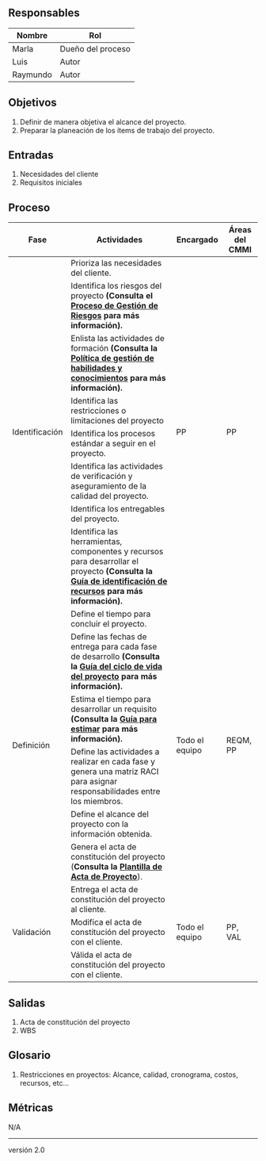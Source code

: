 ## Responsables

Nombre     | Rol
-----------|------------------
Marla      | Dueño del proceso
Luis       | Autor
Raymundo   | Autor

## Objetivos
1. Definir de manera objetiva el alcance del proyecto.
2. Preparar la planeación de los ítems de trabajo del proyecto.

## Entradas
1. Necesidades del cliente
2. Requisitos iniciales

## Proceso
<table>
  <thead>
    <tr>
      <th>Fase</th>
      <th>Actividades</th>
      <th>Encargado</th>
      <th>Áreas del CMMI</th>
    </tr>
  </thead>
  <tbody>
    <tr>
      <td rowspan="8">Identificación</td>
      <td>Prioriza las necesidades del cliente.</td>
      <td rowspan="8">PP</td>
      <td rowspan="8">PP</td>
    </tr>
    <tr>
      <td>Identifica los riesgos del proyecto <strong>(Consulta el <a href="https://github.com/novaDepto/Nova/wiki/Proceso-de-gesti%C3%B3n-de-riesgos">Proceso de Gestión de Riesgos</a> para más información).</strong></td>
    </tr> 
    <tr>
      <td>Enlista las actividades de formación <strong>(Consulta la <a href="https://github.com/novaDepto/Nova/wiki/Política-de-gestión-habilidades-y-conocimientos">Política de gestión de habilidades y conocimientos</a> para más información).</strong></td>
    </tr>
    <tr>
      <td>Identifica las restricciones o limitaciones del proyecto</td>
    </tr>
    <tr>
      <td>Identifica los procesos estándar a seguir en el proyecto.</td>
    </tr>
    <tr>
      <td>Identifica las actividades de verificación y aseguramiento de la calidad del proyecto.</td>
    </tr>
    <tr>
      <td>Identifica los entregables del proyecto.</td>
    </tr>
    <tr>
      <td>Identifica las herramientas, componentes y recursos para desarrollar el proyecto <strong>(Consulta la <a href="https://github.com/novaDepto/Nova/wiki/Gu%C3%ADa-para-la-identificación-de-recursos-del-proyecto">Guía de identificación de recursos</a> para más información).</strong></td>
    </tr>
    <tr>
      <td rowspan="6">Definición</td>
      <td>Define el tiempo para concluir el proyecto.</td>
      <td rowspan="6">Todo el equipo</td>
      <td rowspan="6">REQM, PP</td>
    </tr> 
    <tr>
      <td>Define las fechas de entrega para cada fase de desarrollo <strong>(Consulta la <a href="https://github.com/novaDepto/Nova/wiki/Gu%C3%ADa-de-ciclo-de-vida-del-proyecto">Guía del ciclo de vida del proyecto</a> para más información).</strong></td>
    </tr> 
    <tr>
      <td>Estima el tiempo para desarrollar un requisito <strong>(Consulta la <a href="https://github.com/novaDepto/Nova/wiki/Gu%C3%ADa-para-estimar">Guía para estimar</a> para más información).</strong></td>
    </tr> 
    <tr>
      <td>Define las actividades a realizar en cada fase y genera una matriz RACI para asignar responsabilidades entre los miembros.</td>
    </tr> 
    <tr>
      <td>Define el alcance del proyecto con la información obtenida.</td>
    </tr>
    <tr>
      <td>Genera el acta de constitución del proyecto (<strong>Consulta la <a href="https://drive.google.com/file/d/1D8YamLG8exdWsomChPIIVsLQrkbBy3XM/view?usp=sharing">Plantilla de Acta de Proyecto</a></strong>).</td>
    </tr>  
    <tr>
      <td rowspan="3">Validación</td>
      <td>Entrega el acta de constitución del proyecto al cliente.</td>
      <td rowspan="3">Todo el equipo</td>
      <td rowspan="3">PP, VAL</td>
    </tr>
    <tr>
      <td>Modifica el acta de constitución del proyecto con el cliente.</td>
    </tr>
    <tr>
      <td>Válida el acta de constitución del proyecto con el cliente.</td>
    </tr>
  </tbody>
</table>

## Salidas
1. Acta de constitución del proyecto
2. WBS

## Glosario
1. Restricciones en proyectos: Alcance, calidad, cronograma, costos, recursos, etc...

## Métricas
N/A

***
versión 2.0
